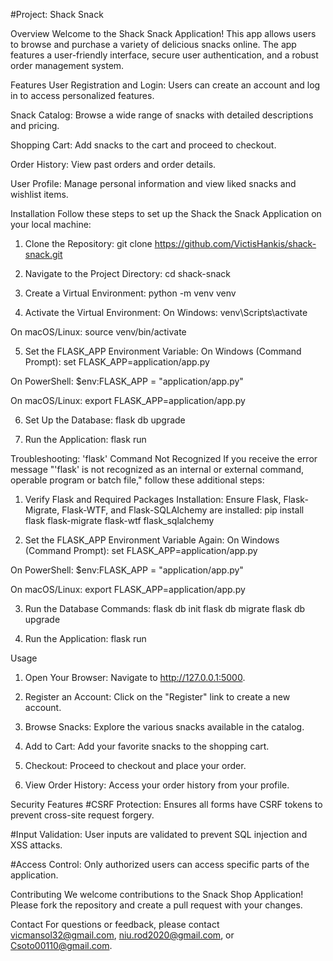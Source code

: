 #Project: Shack Snack

Overview
Welcome to the Shack Snack Application! This app allows users to browse and purchase a variety of delicious snacks online. The app features a user-friendly interface, secure user authentication, and a robust order management system.

Features
User Registration and Login: Users can create an account and log in to access personalized features.

Snack Catalog: Browse a wide range of snacks with detailed descriptions and pricing.

Shopping Cart: Add snacks to the cart and proceed to checkout.

Order History: View past orders and order details.

User Profile: Manage personal information and view liked snacks and wishlist items.

Installation
Follow these steps to set up the Shack the Snack Application on your local machine:

1. Clone the Repository:
  git clone https://github.com/VictisHankis/shack-snack.git

2. Navigate to the Project Directory:
  cd shack-snack

3. Create a Virtual Environment:
  python -m venv venv

4. Activate the Virtual Environment:
  On Windows:
  venv\Scripts\activate

  On macOS/Linux:
  source venv/bin/activate

5. Set the FLASK_APP Environment Variable:
  On Windows (Command Prompt):
  set FLASK_APP=application/app.py

  On PowerShell:
  $env:FLASK_APP = "application/app.py"

  On macOS/Linux:
  export FLASK_APP=application/app.py

6. Set Up the Database:
  flask db upgrade

7. Run the Application:
  flask run

Troubleshooting: 'flask' Command Not Recognized
If you receive the error message "'flask' is not recognized as an internal or external command, operable program or batch file," follow these additional steps:

1. Verify Flask and Required Packages Installation: Ensure Flask, Flask-Migrate, Flask-WTF, and Flask-SQLAlchemy are installed:
  pip install flask flask-migrate flask-wtf flask_sqlalchemy 

2. Set the FLASK_APP Environment Variable Again:
  On Windows (Command Prompt):
  set FLASK_APP=application/app.py

  On PowerShell:
  $env:FLASK_APP = "application/app.py"

  On macOS/Linux:
  export FLASK_APP=application/app.py

3. Run the Database Commands:
  flask db init
  flask db migrate
  flask db upgrade

4. Run the Application:
  flask run

Usage
1. Open Your Browser: Navigate to http://127.0.0.1:5000.

2. Register an Account: Click on the "Register" link to create a new account.

3. Browse Snacks: Explore the various snacks available in the catalog.

4. Add to Cart: Add your favorite snacks to the shopping cart.

5. Checkout: Proceed to checkout and place your order.

6. View Order History: Access your order history from your profile.

Security Features
#CSRF Protection: Ensures all forms have CSRF tokens to prevent cross-site request forgery.

#Input Validation: User inputs are validated to prevent SQL injection and XSS attacks.

#Access Control: Only authorized users can access specific parts of the application.

Contributing
We welcome contributions to the Snack Shop Application! Please fork the repository and create a pull request with your changes.

Contact
For questions or feedback, please contact vicmansol32@gmail.com, niu.rod2020@gmail.com, or Csoto00110@gmail.com.
